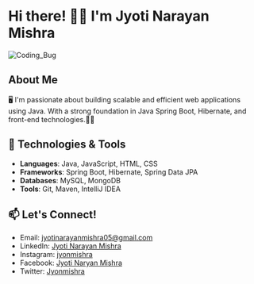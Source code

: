 # Hi there! 🙋‍♂️ I'm Jyoti Narayan Mishra

![Coding_Bug](https://github.com/Jyonmishra750/Jyonmishra750/assets/135500427/fa1bdd26-2357-466b-bf2c-f10f9971fcb4)

## About Me
🖥 I'm passionate about building scalable and efficient web applications using Java. With a strong foundation in Java Spring Boot, Hibernate, and front-end technologies.👨‍💻

## 🔧 Technologies & Tools

- **Languages**: Java, JavaScript, HTML, CSS
- **Frameworks**: Spring Boot, Hibernate, Spring Data JPA
- **Databases**: MySQL, MongoDB
- **Tools**: Git, Maven, IntelliJ IDEA

## 📫 Let's Connect!
- Email: jyotinarayanmishra05@gmail.com 
- LinkedIn: [Jyoti Narayan Mishra](https://www.linkedin.com/in/jyoti-narayan-mishra)
- Instagram: [jyonmishra](https://www.instagram.com/jyonmishra)
- Facebook: [Jyoti Naryan Mishra](https://www.facebook.com/jyotinarayan.bubun.9)
- Twitter: [Jyonmishra](https://twitter.com/Jyonmishra)
